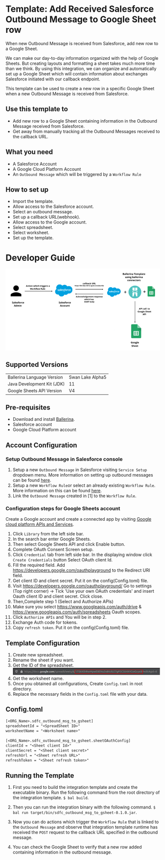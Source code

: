 # Template: Add Received Salesforce Outbound Message to Google Sheet row
When new Outbound Message is received from Salesforce, add new row to a Google Sheet.<br>

We can make our day-to-day information organized with the help of Google Sheets. But creating layouts and formatting a
sheet takes much more time than we think. By using this integration, we can organize and automatically set up a Google Sheet
which will contain information about exchanges Salesforce initiated with our callback endpoint.

This template can be used to create a new row in a specific Google Sheet when a new Outbound Message is received from 
Salesforce.

## Use this template to
- Add new row to a Google Sheet containing information in the Outbound Message received from Salesforce.
- Get away from manually tracking all the Outbound Messages received to the callback URL.

## What you need
- A Salesforce Account
- A Google Cloud Platform Account
- An `Outbound Message` which will be triggered by a `Workflow Rule`

## How to set up
- Import the template.
- Allow access to the Salesforce account.
- Select an outbound message.
- Set up a callback URL(webhook).
- Allow access to the Google account.
- Select spreadsheet.
- Select worksheet.
- Set up the template. 

# Developer Guide
<p align="center">
<img src="./docs/images/template_flow.png?raw=true" alt="Salesforce-GSheet Integration template overview"/>
</p>

## Supported Versions
<table>
  <tr>
   <td>Ballerina Language Version
   </td>
   <td>Swan Lake Alpha5
   </td>
  </tr>
  <tr>
   <td>Java Development Kit (JDK)
   </td>
   <td>11
   </td>
  </tr>
  <tr>
   <td>Google Sheets API Version
   </td>
   <td>V4
   </td>
  </tr>
</table>

## Pre-requisites
* Download and install [Ballerina](https://ballerinalang.org/downloads/).
* Salesforce account
* Google Cloud Platform account

## Account Configuration
### Setup Outbound Message in Salesforce console
1. Setup a new `Outbound Message` in Salesforce visiting `Service Setup` dropdown menu. More information on setting up 
outbound messages can be found [here](https://developer.salesforce.com/docs/atlas.en-us.api.meta/api/sforce_api_om_outboundmessaging_setting_up.htm).
2. Setup a new `Workflow Rule`or select an already existing `Workflow Rule`. More information on this can
be found [here](https://help.salesforce.com/articleView?id=sf.workflow_rules_new.htm&type=5).
3. Link the `Outbound Message` created in [1] to the `Workflow Rule`.

###  Configuration steps for Google Sheets account
Create a Google account and create a connected app by visiting [Google cloud platform APIs and Services](https://console.cloud.google.com/apis/dashboard). 

1. Click `Library` from the left side bar.
2. In the search bar enter Google Sheets.
3. Then select Google Sheets API and click Enable button.
4. Complete OAuth Consent Screen setup.
5. Click `Credential` tab from left side bar. In the displaying window click `Create Credentials` button
Select OAuth client Id.
6. Fill the required field. Add https://developers.google.com/oauthplayground to the Redirect URI field.
7. Get client ID and client secret. Put it on the config(Config.toml) file.
8. Visit https://developers.google.com/oauthplayground/ 
    Go to settings (Top right corner) -> Tick 'Use your own OAuth credentials' and insert Oauth client ID and client secret. 
    Click close.
9. Then,Complete step 1 (Select and Authorize APIs)
10. Make sure you select https://www.googleapis.com/auth/drive & https://www.googleapis.com/auth/spreadsheets Oauth scopes.
11. Click `Authorize APIs` and You will be in step 2.
12. Exchange Auth code for tokens.
13. Copy `refresh token`. Put it on the config(Config.toml) file.

## Template Configuration
1. Create new spreadsheet.
2. Rename the sheet if you want.
3. Get the ID of the spreadsheet.  
![alt text](docs/images/spreadsheet_id_example.png?raw=true)
5. Get the worksheet name.
6. Once you obtained all configurations, Create `Config.toml` in root directory.
7. Replace the necessary fields in the `Config.toml` file with your data.

## Config.toml 
```
[<ORG_Name>.sdfc_outbound_msg_to_gsheet]
spreadsheetId = "<SpreadSheet ID>"
worksheetName = "<Worksheet name>"

[<ORG_Name>.sdfc_outbound_msg_to_gsheet.sheetOAuthConfig]
clientId = "<Sheet client Id>"
clientSecret = "<Sheet client secret>"
refreshUrl = "<Sheet refresh URL>"
refreshToken = "<Sheet refresh token>"
``` 

## Running the Template
1. First you need to build the integration template and create the executable binary. Run the following command from the 
root directory of the integration template. 
`$ bal build`. 

2. Then you can run the integration binary with the following command. 
`$  bal run target/bin/sdfc_outbound_msg_to_gsheet-0.1.0.jar`. 

3. Now you can do actions which trigger the `Workflow Rule` that is linked to the `Outbound Message` and observe that integration template runtime has 
received the `POST` request to the callback URL specified in the outbound message.

4. You can check the Google Sheet to verify that a new row added containing information in the outbound message. 
